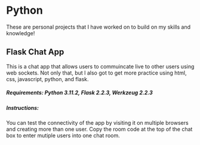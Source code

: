 # Python
These are personal projects that I have worked on to build on my skills and knowledge!

## Flask Chat App
This is a chat app that allows users to commuincate live to other users using web sockets. Not only that, but I also got to get more practice using html, css, javascript, python, and flask.  

##### Requirements:   Python 3.11.2, Flask 2.2.3, Werkzeug 2.2.3

##### Instructions:
You can test the connectivity of the app by visiting it on multiple browsers and creating more than one user. Copy the room code at the top of the chat box to enter mutiple users into one chat room.

